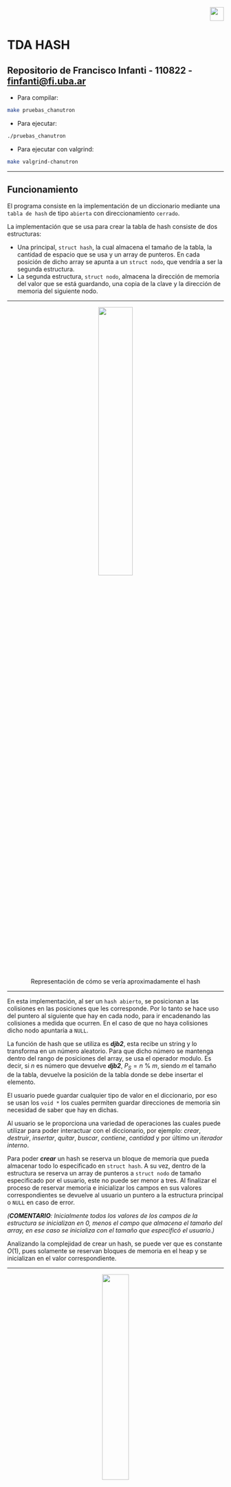 <div align="right">
<img width="32px" src="img/algo2.svg">
</div>

# TDA HASH

## Repositorio de Francisco Infanti - 110822 - finfanti@fi.uba.ar

- Para compilar:

```bash
make pruebas_chanutron 
```

- Para ejecutar:

```bash
./pruebas_chanutron 
```

- Para ejecutar con valgrind:
```bash
make valgrind-chanutron
```
---
##  Funcionamiento
El programa consiste en la implementación de un diccionario mediante una `tabla de hash` de tipo `abierta` con direccionamiento `cerrado`.

La implementación que se usa para crear la tabla de hash consiste de dos estructuras:
- Una principal, `struct hash`, la cual almacena el tamaño de la tabla, la cantidad de espacio que se usa y un array de punteros. En cada posición de dicho array se apunta a un `struct nodo`, que vendría a ser la segunda estructura.
- La segunda estructura, `struct nodo`, almacena la dirección de memoria del valor que se está guardando, una copia de la clave y la dirección de memoria del siguiente nodo.

---
<div align="center">
<img width="40%" src="img/estructura_hash.svg">
<div>Representación de cómo se vería aproximadamente el hash</div>
</div>

---
En esta implementación, al ser un `hash abierto`, se posicionan a las colisiones en las posiciones que les corresponde. Por lo tanto se hace uso del puntero al siguiente que hay en cada nodo, para ir encadenando las colisiones a medida que ocurren. En el caso de que no haya colisiones dicho nodo apuntaría a `NULL`.

La función de hash que se utiliza es ***djb2***, esta recibe un string y lo transforma en un número aleatorio. Para que dicho número se mantenga dentro del rango de posiciones del array, se usa el operador modulo. Es decir, si $n$ es número que devuelve ***djb2***, $P_S = n$ % $m$, siendo $m$ el tamaño de la tabla, devuelve la posición de la tabla donde se debe insertar el elemento.

El usuario puede guardar cualquier tipo de valor en el diccionario, por eso se usan los `void *` los cuales permiten guardar direcciones de memoria sin necesidad de saber que hay en dichas.

Al usuario se le proporciona una variedad de operaciones las cuales puede utilizar para poder interactuar con el diccionario, por ejemplo: *crear*, *destruir*, *insertar*, *quitar*, *buscar*, *contiene*, *cantidad* y por último un *iterador interno*.

Para poder ***crear*** un hash se reserva un bloque de memoria que pueda almacenar todo lo especificado en `struct hash`. A su vez, dentro de la estructura se reserva un array de punteros a `struct nodo` de tamaño especificado por el usuario, este no puede ser menor a tres. Al finalizar el proceso de reservar memoria e inicializar los campos en sus valores correspondientes se devuelve al usuario un puntero a la estructura principal o `NULL` en caso de error.

*(***COMENTARIO***: Inicialmente todos los valores de los campos de la estructura se inicializan en 0, menos el campo que almacena el tamaño del array, en ese caso se inicializa con el tamaño que especificó el usuario.)*

Analizando la complejidad de crear un hash, se puede ver que es constante $O(1)$, pues solamente se reservan bloques de memoria en el heap y se inicializan en el valor correspondiente.

---
<div align="center">
<img width="35%" src="img/hash_crear.svg">
<div>Representación de cómo se vería el hash luego de haber sido creado</div>
</div>

---
Una vez creado el hash, se debe destruirlo cuando se termine de usarlo. Para realizar dicha operación se proporcionan dos funciones, ambas liberan la memoria que ocupa el hash, pero con la diferencia de que una aplica una función destructora a cada elemento y la otra no. La forma más sencilla de destruir el hash, es recorrer el array y liberar la memoria de cada nodo que se encuentra en la posición $x$. Una vez se termina de recorrer, se libera el array y por último la estructura principal.

Veamos que la complejidad de destruir un hash siempre va a ser $O(n)$, pues si se almacenan $n$ elementos, se debe liberar la memoria de cada uno de ellos, por lo tanto recorremos $n$ elementos.

---
<div align="center">
<img width="70%" src="img/hash_destruir.svg">
<div>Representación de cómo sería el proceso de ir liberando la memoria de cada parte de la estructura</div>
</div>

---
Para utilizar la función de insertar, el usuario debe proporcionar el hash, una clave, el valor que desea guardar y, si quiere, un doble puntero a `void`. En esta implementación si la clave ya existe, lo que se hace es actualizar el valor del nodo que contenga dicha clave por el nuevo valor pasado. Si el usuario proporcionó el doble puntero a `void`, se le devuelve a través de este el valor anterior que tenía el nodo, ahora si no se intercambio nada se le devolverá `NULL`.

Entonces para insertar un nuevo valor se hashea la clave usando la función ***djb2*** a una posición válida del array. Una vez se tiene dicha posición se debe verificar que en esta posición no exista un nodo con esa clave, por lo tanto se recorre todas las colisiones que hay en esa posición (si es que las hay) y se verifica si alguna clave coincide con la recibida. En el caso de que ya exista, como dije antes, se actualiza el valor. Ahora en caso de no existir, se crea un nuevo nodo con una copia de la clave y un valor, y se lo encadena en el primer lugar.

Veamos que la complejidad de insertar un elemento en una tabla de hash es $O(n)$, pues en el peor de los casos se recorre las $n$ colisiones de la $m$ posición del array para determinar que la clave no existe.

---
<div align="center">
<img width="60%" src="img/hash_insertar.svg">
<div>Representación de cómo se vería insertar un nuevo elemento que no colisione (es muy similar cuando colisiona) y como se vería si se tendria que actualizar el valor</div>
</div>

---
Por último se calcula el *factor de carga* de la tabla. Dicho valor se calcula como $F_C = \frac{capacidad}{tamaño}$, si $F_C \ge 0.7$, entonces se hace un ***rehash***. En esta implementación hacer un ***rehash*** consiste en agrandar el tamaño del array al doble. Es decir, si el tamaño original era $4$, ahora pasa a ser $8$.

Para hacer esta operación se crea un puntero auxiliar que apunte a la antigua tabla de $n$ posiciones, y se reserva con el puntero del hash un nuevo bloque de memoria de tamaño $2n$. Luego recorriendo la antigua tabla de hash se acomodan los nodos en la nueva tabla, calculando a cada uno de ellos su nueva posición. Finalmente se libera la memoria de la tabla antigua.

La complejidad que tiene el ***rehash*** va a ser $O(n)$, pues se debe recorrer los $n$ elementos de la antigua tabla e ir acomodandolos en la nueva.

---
<div align="center">
<img width="60%" src="img/rehash.svg">
<div>Representación de como se veria resumidamente la operación de rehash</div>
</div>

---
Para utilizar la función de eliminar, el usuario debe proporcionar la tabla de hash y la clave del elemento que se desea eliminar. Una vez finalizado el proceso se devuelve el elemento eliminado o `NULL` si no existía o en caso de error,

Para eliminar un elemento se hace hashea la clave a una posición válida del array y pueden ocurrir tres casos:

Se verifica si existen nodos en dicha posición.
- En caso de que no, se devuelve `NULL`, pues eso significa que el elemento no existe.
- Si existe y además está en la primera posición de las colisiones. Entonces se hace que el puntero del array apunte al siguiente de eliminar y se elimina el elemento liberando memoria.
- Si existe, pero no está en la primera posición, entonces se recorre las colisiones hasta encontrar el nodo anterior al elemento que queremos eliminar o hasta que no haya más nodos. Si ocurre el primer caso, entonces se hace que el anterior apunte al siguiente de eliminar y luego se elimina el elemento. Ahora, si ocurre el segundo caso, se devuelve `NULL`, pues eso significa que no existe el elemento.

Veamos que la complejidad de eliminar un elemento en un hash es $O(n)$, pues en el peor de los casos, cuando se hashea la clave, se obtiene una posición con $n$ colisiones y hay que recorrer todas para determinar que el nodo no existe.

---
<div align="center">
<img width="40%" src="img/hash_quitar.svg">
<div>Representación de cómo se vería el proceso de quitar un elemento del hash</div>
</div>

---
Para poder buscar un elemento o saber si existe un elemento con una clave en la tabla de hash, el usuario debe proporcionar la tabla y la clave del elemento que desea buscar. La diferencia entre buscar un elemento o saber si existe esa clave es que uno devuelve un puntero al elemento, si existe, y el otro devuelve true o false, dependiendo de si existe o no.

El proceso que se hace es muy similar, la única diferencia es lo que devuelven. Se hashea la clave dada y se recorren todas las colisiones que haya en esa posición del array. Buscando el nodo que tenga la clave que coincida con la que se pasa por parámetro. En caso de no existir se devuelve `NULL` o false, dependiendo de qué función se esté utilizando.

Veamos que la complejidad de buscar un elemento en una tabla de hash, en el caso promedio es $O(1)$, pues al hashear se obtiene una posición donde se encuentra directamente el elemento buscado. Es cierto que en el peor caso es $O(n)$, pues se deben recorrer $n$ colisiones, pero eso depende de que tan buena sea la función de hash y el uso o no de un ***rehash***.

---
<div align="center">
<img width="40%" src="img/hash_buscar.svg">
<div>Por ejemplo, busco el valor con la clave 0x74b1d29a, si la hasheo con djb2 me da la posicion 2, entonces uso el puntero en la posicion 2 del array para ir a donde esta apuntando y vemos que existe el elemento</div>
<div>Podria haber tomado la clave 0xd70dd2ee y vemos que nos da la posicion 4, pero como ahi no hay nada, entonces no existe</div>
</div>

---
Para determinar la cantidad de elementos que hay en la tabla de hash se puede usar una función que devuelve un valor al cual se tiene una referencia directa desde la estructura `struct hash`. Por lo tanto es por eso que esta operación tiene complejidad constante $O(1)$.

El iterador interno le permite al usuario recorrer los elementos que él quiera, este funciona pasándole la tabla de hash, una función de tipo bool y un auxiliar, si se quiere. La función se le aplica a cada elemento del hash hasta que devuelva false. Finalmente se devuelve la cantidad de elementos a los cuales se les aplica la función. La complejidad de esto es $O(n)$, pues en el peor de los casos se recorren los $n$ elementos de la tabla.

## Respuestas a las preguntas teóricas
Un diccionario es una colección de pares, un par está conformado por dos partes:
- El `valor:` es lo que se quiere almacenar en el diccionario.
- La `clave:` esta debe ser única, pues se va a utilizar como un índice para acceder a un dato.

El motivo por el cual usamos diccionarios es porque estos mejoran el tiempo de acceso a un elemento. Es decir, veamos en el caso de las **lista**, el acceso a un dato tiene una complejidad lineal $O(n)$. En el caso de los **ABB** (suponiendo que está balanceado), la complejidad sería $O(log(n))$. Pero en el caso de los diccionarios, se busca optimizar esta operación a tal punto de que la complejidad, en el caso promedio, sea $O(1)$. Entonces buscar un elemento en un diccionario con $n$ elementos sería algo casi instantáneo.
 
### Tablas de Hash
Una posible forma de implementar los diccionarios es con ***Tablas de Hash***. Esta, como lo dice el nombre, es una estructura que tiene una forma de una tabla, donde en cada posición de la tabla se almacena un par.

Yo para poder acceder a un elemento de la tabla voy a necesitar la `clave` que está asociada a este elemento. Teniendo mi `clave` voy a tener que aplicarle una `función de hash`.
- Una `función de hash` es una función la cual transforma claves en un número asociado. Una función de hash no puede depender de algo relacionado a la tabla de hash. En nuestro caso, las funciones que vamos a usar van a transformar un string a un número, dicho numero lo dividiremos por el tamaño de la tabla y usaremos el resto como posición en la tabla.

Una vez tengamos la posición asociada a la clave, debemos verificar si en esa posición está el elemento que buscamos. Si el elemento existe, entonces debe estar en esa posición. En el caso de que no existiera, entonces no habría problema. Ahora si el elemento existe y no está en esa posición, entonces hicimos algo mal.

---
<div align="center">
<img width="45%" src="img/tabla_de_hash.svg">
<div>A cada clave se le asocia una posición donde podemos encontrar tanto el valor como la clave</div>
</div>

---
El problema que ocurre es que yo puedo tener $n$ claves y $m$ posiciones en tabla. Ahora $n$ es un valor que no está acotado, puede tomar valores desde $0$ hasta el infinito. Pero $m$ si es un valor acotado, este depende de la cantidad de espacio que tiene nuestra tabla de hash. Entonces lo que va a ocurrir, sea cual sea la función de hash, es que para $x$ valores de $n$ van a coincidir las posiciones en la tabla de hash. A esto se lo llaman ***Colisiones*** y dependiendo de cómo las resolvamos vamos a estar utilizando un tipo de hash diferente.

---
<div align="center">
<img width="45%" src="img/colisiones.svg">
</div>

---
- ### Hash Cerrado
  Se dice que cuando un hash es cerrado, este tiene un `direccionamiento abierto`.

  Que un hash sea cerrado significa que los pares deben guardarse dentro de la misma estructura que la tabla. Entonces podríamos pensar que cada posición de la tabla va a almacenar un `valor` y una `clave`, es decir, un par.

  ---
  <div align="center">
  <img width="45%" src="img/hash_cerrado.svg">
  <div>Representacion de un hash cerrado</div>
  </div>

  ---
  En este tipo de hash para poder manejar las `colisiones` existen tres formas diferentes:
  - `Probing Lineal:` en este caso lo que hacemos es insertar la colisión en la próxima posición vacía de la tabla. Es decir, nosotros vamos a hashear la clave y veremos que en la posición obtenida ya hay un par. Entonces iremos avanzando por las posiciones de la tabla hasta encontrar una posición libre e insertar el nuevo par.
  - `Probing Cuadrático:` en este caso usaremos la operación (intentos fallidos)² para poder insertar.
      
    - Por ejemplo si nuestra función de hash es $hash(clave)$ % $tamanio$, si encontramos una colisión la primera vez haremos $hash(clave) +1²$ % $tamanio$, la segunda $hash(clave) +2²$ % $tamanio$ y la n-ésima $hash(clave) +n²$ % $tamanio$

  - `Hash Doble:` en este caso, como lo dice el nombre, aplicaremos otro hash diferente hasta encontrar un lugar libre en la tabla.

  Se dice que está hash tiene un `direccionamiento abierto`, porque cuando insertamos un elemento lo estamos insertando en una posición incorrecta.

  ---
  <div align="center">
  <img width="100%" src="img/probing_lineal.svg">
  <div>Como se resolveria una colisión con Probing Lineal</div>
  </div>

  ---  
- ### Hash Abierto
  Se dice que cuando un hash es abierto, este tiene un `direccionamiento cerrado`.

  Se dice que es un hash abierto, porque almacenaremos los pares fuera de la estructura de la tabla, es decir, en cada posicion de la tabla habrá un puntero a una estructura donde se encontrarán los pares, esta estructura pueden ser **nodos**, **listas**, etc...

  ---
  <div align="center">
  <img width="40%" src="img/hash_abierto.svg">
  <div>Representacion de un hash abierto</div>
  </div>

  ---
  Para trabajar con las colisiones lo que haremos es encadenar las colisiones en la estructura. Veamos que no hay problemas, pues si usamos una lista, podemos tener $n$ elementos en esa lista. Entonces nosotros hasheamos la clave, obtenemos la posición y accedemos a la estructura donde debemos buscar el elemento recorriendola.


  Se dice que es un `direccionamiento cerrado`, porque las colisiones las estamos mandando a la posición que les corresponde, solamente que las insertamos en una estructura a parte.

Ahora es lógico pensar que al usar cualquier tipo de hash, la complejidad de busqueda no seria $O(1)$, pues en el peor caso del abierto (si usamos `probing lineal`) debemos recorrer $n$ elementos de la tabla hasta volver a la posición donde estábamos y determinar que la clave no existe. Y en el peor caso del cerrado debemos recorrer la estructura que estemos usando y esta puede también tener $n$ elementos. Ahora la realidad es que en el caso promedio, la complejidad es $O(1)$ y además las colisiones van a depender de qué tan buena sea la función de hash que estamos utilizando. Además para poder mejorar esto, lo que hacemos es llevar la cuenta de un `factor de carga` y que cuando este factor supera cierto valor aumentamos el tamaño de nuestra tabla al doble, triple o lo que sea. A esta operación se la llama ***rehashear*** y lo que hacemos es crear una nueva estructura y hashear cada clave, con la misma función que usamos antes, para volver a insertar todos los elementos. Como el rango de posiciones de la tabla aumentó, entonces aumenta la posibilidad de que las claves no colisionen.